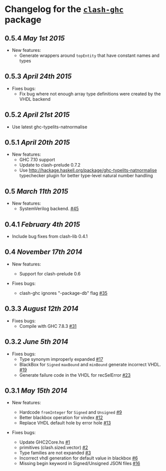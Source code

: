 # Changelog for the [`clash-ghc`](http://hackage.haskell.org/package/clash-ghc) package

## 0.5.4 *May 1st 2015*
* New features:
  * Generate wrappers around `topEntity` that have constant names and types

## 0.5.3 *April 24th 2015*
* Fixes bugs:
  * Fix bug where not enough array type definitions were created by the VHDL backend

## 0.5.2 *April 21st 2015*
* Use latest ghc-typelits-natnormalise

## 0.5.1 *April 20th 2015*
* New features:
  * GHC 7.10 support
  * Update to clash-prelude 0.7.2
  * Use http://hackage.haskell.org/package/ghc-typelits-natnormalise typechecker plugin for better type-level natural number handling

## 0.5 *March 11th 2015*
* New features:
  * SystemVerilog backend. [#45](https://github.com/clash-lang/clash-compiler/issues/45)

## 0.4.1 *February 4th 2015*
* Include bug fixes from clash-lib 0.4.1

## 0.4 *November 17th 2014*
* New features:
  * Support for clash-prelude 0.6

* Fixes bugs:
  * clash-ghc ignores "-package-db" flag [#35](https://github.com/christiaanb/clash2/issues/35)

## 0.3.3 *August 12th 2014*
* Fixes bugs:
  * Compile with GHC 7.8.3 [#31](https://github.com/christiaanb/clash2/issues/31)

## 0.3.2 *June 5th 2014*

* Fixes bugs:
  * Type synonym improperly expanded [#17](https://github.com/christiaanb/clash2/issues/17)
  * BlackBox for `Signed` `maxBound` and `minBound` generate incorrect VHDL. [#19](https://github.com/christiaanb/clash2/issues/19)
  * Generate failure code in the VHDL for recSelError [#23](https://github.com/christiaanb/clash2/issues/23)

## 0.3.1 *May 15th 2014*

* New features:
  * Hardcode `fromInteger` for `Signed` and `Unsigned` [#9](https://github.com/christiaanb/clash2/issues/9)
  * Better blackbox operation for vindex [#12](https://github.com/christiaanb/clash2/issues/12)
  * Replace VHDL default hole by error hole [#13](https://github.com/christiaanb/clash2/issues/13)

* Fixes bugs:
  * Update GHC2Core.hs [#1](https://github.com/christiaanb/clash2/issues/1)
  * primitives (clash.sized.vector) [#2](https://github.com/christiaanb/clash2/issues/2)
  * Type families are not expanded [#3](https://github.com/christiaanb/clash2/issues/3)
  * Incorrect vhdl generation for default value in blackbox [#6](https://github.com/christiaanb/clash2/issues/6)
  * Missing begin keyword in Signed/Unsigned JSON files [#16](https://github.com/christiaanb/clash2/issues/16)
